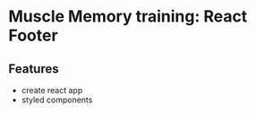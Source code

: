 # Muscle Memory training:  React Footer

## Features 
 <ul>
  <li> create react app
  <li> styled components
 </ul>